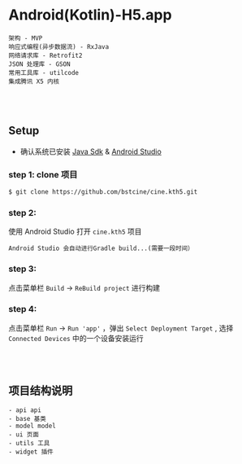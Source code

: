 # Android(Kotlin)-H5.app
```
架构 - MVP
响应式编程(异步数据流) - RxJava
网络请求库 - Retrofit2
JSON 处理库 - GSON
常用工具库 - utilcode
集成腾讯 X5 内核
```

<br>
<br>

## Setup

- 确认系统已安装 
[Java Sdk](https://www.oracle.com/technetwork/java/javase/downloads/index.html)  &   [Android Studio](https://developer.android.com/studio/)

### step 1: clone 项目
```bash
$ git clone https://github.com/bstcine/cine.kth5.git
```

### step 2: 
使用 Android Studio 打开 `cine.kth5` 项目
```
Android Studio 会自动进行Gradle build...(需要一段时间）
```

### step 3: 
点击菜单栏 `Build` -> `ReBuild project` 进行构建

### step 4: 
点击菜单栏 `Run` -> `Run 'app'` ，弹出 `Select Deployment Target` , 选择 `Connected Devices` 中的一个设备安装运行


<br>
<br>

## 项目结构说明
```
- api api
- base 基类
- model model
- ui 页面
- utils 工具
- widget 插件
```
